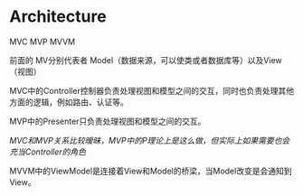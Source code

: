 # Architecture

MVC MVP MVVM

前面的 MV分别代表者 Model（数据来源，可以使类或者数据库等）以及View（视图）

MVC中的Controller控制器负责处理视图和模型之间的交互，同时也负责处理其他方面的逻辑，例如路由、认证等。

MVP中的Presenter只负责处理视图和模型之间的交互。

*MVC和MVP关系比较暧昧，MVP中的P理论上是这么做，但实际上如果需要也会充当Controller的角色*

MVVM中的ViewModel是连接着View和Model的桥梁，当Model改变是会通知到View。

